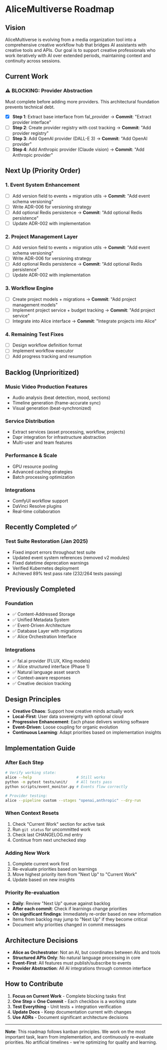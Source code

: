 # AliceMultiverse Roadmap

## Vision

AliceMultiverse is evolving from a media organization tool into a comprehensive creative workflow hub that bridges AI assistants with creative tools and APIs. Our goal is to support creative professionals who work iteratively with AI over extended periods, maintaining context and continuity across sessions.

## Current Work

### ⚠️ BLOCKING: Provider Abstraction
Must complete before adding more providers. This architectural foundation prevents technical debt.

- [x] **Step 1**: Extract base interface from fal_provider → **Commit**: "Extract provider interface"
- [ ] **Step 2**: Create provider registry with cost tracking → **Commit**: "Add provider registry"
- [ ] **Step 3**: Add OpenAI provider (DALL-E 3) → **Commit**: "Add OpenAI provider"
- [ ] **Step 4**: Add Anthropic provider (Claude vision) → **Commit**: "Add Anthropic provider"

## Next Up (Priority Order)

### 1. Event System Enhancement
- [ ] Add version field to events + migration utils → **Commit**: "Add event schema versioning"
- [ ] Write ADR-006 for versioning strategy
- [ ] Add optional Redis persistence → **Commit**: "Add optional Redis persistence"
- [ ] Update ADR-002 with implementation

### 2. Project Management Layer
- [ ] Add version field to events + migration utils → **Commit**: "Add event schema versioning"
- [ ] Write ADR-006 for versioning strategy
- [ ] Add optional Redis persistence → **Commit**: "Add optional Redis persistence"
- [ ] Update ADR-002 with implementation

### 3. Workflow Engine
- [ ] Create project models + migrations → **Commit**: "Add project management models"
- [ ] Implement project service + budget tracking → **Commit**: "Add project service"
- [ ] Integrate into Alice interface → **Commit**: "Integrate projects into Alice"

### 4. Remaining Test Fixes
- [ ] Design workflow definition format
- [ ] Implement workflow executor
- [ ] Add progress tracking and resumption

## Backlog (Unprioritized)

### Music Video Production Features
- Audio analysis (beat detection, mood, sections)
- Timeline generation (frame-accurate sync)
- Visual generation (beat-synchronized)

### Service Distribution
- Extract services (asset processing, workflow, projects)
- Dapr integration for infrastructure abstraction
- Multi-user and team features

### Performance & Scale
- GPU resource pooling
- Advanced caching strategies
- Batch processing optimization

### Integrations
- ComfyUI workflow support
- DaVinci Resolve plugins
- Real-time collaboration

## Recently Completed ✅

### Test Suite Restoration (Jan 2025)
- Fixed import errors throughout test suite
- Updated event system references (removed v2 modules)
- Fixed datetime deprecation warnings
- Verified Kubernetes deployment
- Achieved 89% test pass rate (232/264 tests passing)

## Previously Completed

### Foundation
- ✅ Content-Addressed Storage
- ✅ Unified Metadata System
- ✅ Event-Driven Architecture
- ✅ Database Layer with migrations
- ✅ Alice Orchestration Interface

### Integrations
- ✅ fal.ai provider (FLUX, Kling models)
- ✅ Alice structured interface (Phase 1)
- ✅ Natural language asset search
- ✅ Context-aware responses
- ✅ Creative decision tracking

## Design Principles

- **Creative Chaos**: Support how creative minds actually work
- **Local-First**: User data sovereignty with optional cloud
- **Progressive Enhancement**: Each phase delivers working software
- **Event-Driven**: Loose coupling for organic evolution
- **Continuous Learning**: Adapt priorities based on implementation insights

## Implementation Guide

### After Each Step
```bash
# Verify working state:
alice --help                    # Still works
python -m pytest tests/unit/    # All tests pass
python scripts/event_monitor.py # Events flow correctly

# Provider testing:
alice --pipeline custom --stages "openai,anthropic" --dry-run
```

### When Context Resets
1. Check "Current Work" section for active task
2. Run `git status` for uncommitted work
3. Check last CHANGELOG.md entry
4. Continue from next unchecked step

### Adding New Work
1. Complete current work first
2. Re-evaluate priorities based on learnings
3. Move highest priority item from "Next Up" to "Current Work"
4. Update based on new insights

### Priority Re-evaluation
- **Daily**: Review "Next Up" queue against backlog
- **After each commit**: Check if learnings change priorities
- **On significant findings**: Immediately re-order based on new information
- Items from backlog may jump to "Next Up" if they become critical
- Document why priorities changed in commit messages

## Architecture Decisions

- **Alice as Orchestrator**: Not an AI, but coordinates between AIs and tools
- **Structured APIs Only**: No natural language processing in core
- **Event-First**: All features must publish/subscribe to events
- **Provider Abstraction**: All AI integrations through common interface

## How to Contribute

1. **Focus on Current Work** - Complete blocking tasks first
2. **One Step = One Commit** - Each checkbox is a working state
3. **Test Everything** - Unit tests + integration verification
4. **Update Docs** - Keep documentation current with changes
5. **Use ADRs** - Document significant architecture decisions

---

**Note**: This roadmap follows kanban principles. We work on the most important task, learn from implementation, and continuously re-evaluate priorities. No artificial timelines - we're optimizing for quality and learning.